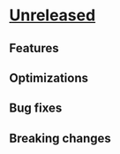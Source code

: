 # [Unreleased](https://github.com/ImperialCollegeLondon/virtual_rainforest/)


## Features


## Optimizations


## Bug fixes


## Breaking changes

